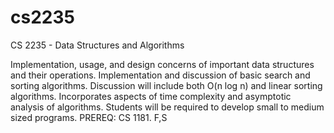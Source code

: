 # cs2235

CS 2235 - Data Structures and Algorithms

Implementation, usage, and design concerns of important data structures and their operations. Implementation and discussion of basic search and sorting algorithms. Discussion will include both O(n log n) and linear sorting algorithms. Incorporates aspects of time complexity and asymptotic analysis of algorithms. Students will be required to develop small to medium sized programs. PREREQ: CS 1181. F,S
